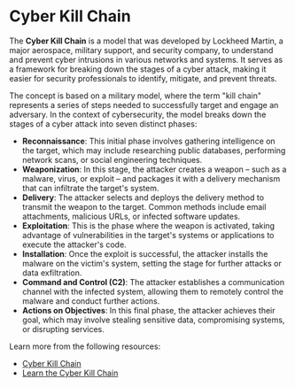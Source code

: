 # Cyber Kill Chain

The **Cyber Kill Chain** is a model that was developed by Lockheed Martin, a major aerospace, military support, and security company, to understand and prevent cyber intrusions in various networks and systems. It serves as a framework for breaking down the stages of a cyber attack, making it easier for security professionals to identify, mitigate, and prevent threats.

The concept is based on a military model, where the term "kill chain" represents a series of steps needed to successfully target and engage an adversary. In the context of cybersecurity, the model breaks down the stages of a cyber attack into seven distinct phases:

- **Reconnaissance**: This initial phase involves gathering intelligence on the target, which may include researching public databases, performing network scans, or social engineering techniques.
- **Weaponization**: In this stage, the attacker creates a weapon – such as a malware, virus, or exploit – and packages it with a delivery mechanism that can infiltrate the target's system.
- **Delivery**: The attacker selects and deploys the delivery method to transmit the weapon to the target. Common methods include email attachments, malicious URLs, or infected software updates.
- **Exploitation**: This is the phase where the weapon is activated, taking advantage of vulnerabilities in the target's systems or applications to execute the attacker's code.
- **Installation**: Once the exploit is successful, the attacker installs the malware on the victim's system, setting the stage for further attacks or data exfiltration.
- **Command and Control (C2)**: The attacker establishes a communication channel with the infected system, allowing them to remotely control the malware and conduct further actions.
- **Actions on Objectives**: In this final phase, the attacker achieves their goal, which may involve stealing sensitive data, compromising systems, or disrupting services.

Learn more from the following resources:

- [Cyber Kill Chain](https://www.lockheedmartin.com/en-us/capabilities/cyber/cyber-kill-chain.html)
- [Learn the Cyber Kill Chain](https://www.youtube.com/watch?v=oCUrkc_0tmw)